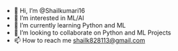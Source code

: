 - 👋 Hi, I’m @Shailkumari16
- 👀 I’m interested in ML/AI
- 🌱 I’m currently learning Python and ML
- 💞️ I’m looking to collaborate on Python and ML Projects
- 📫 How to reach me shailk828113@gmail.com

<!---
Shailkumari16/Shailkumari16 is a ✨ special ✨ repository because its `README.md` (this file) appears on your GitHub profile.
You can click the Preview link to take a look at your changes.
--->
